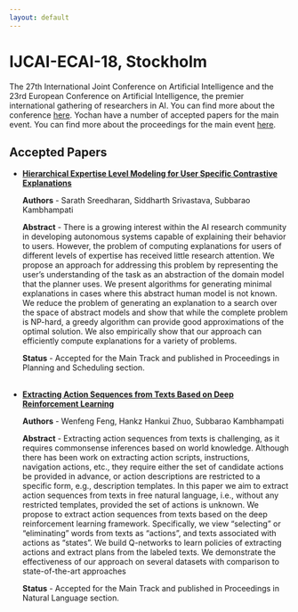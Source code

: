 ```yaml
---
layout: default
---
```

# IJCAI-ECAI-18, Stockholm
The 27th International Joint Conference on Artificial Intelligence and the 23rd European Conference on Artificial Intelligence, the premier international gathering of researchers in AI. You can find more about the conference 
[here](https://www.ijcai-18.org/). Yochan have a number of accepted papers for the main event. You can find more about the proceedings for the main event [here](https://www.ijcai.org/proceedings/2018/).

## Accepted Papers
* [**Hierarchical Expertise Level Modeling for User Specific Contrastive Explanations**](https://www.ijcai.org/proceedings/2018/0671.pdf)

    **Authors** - Sarath Sreedharan, Siddharth Srivastava, Subbarao Kambhampati

    **Abstract** - There is a growing interest within the AI research
    community in developing autonomous systems capable
    of explaining their behavior to users. However,
    the problem of computing explanations for
    users of different levels of expertise has received
    little research attention. We propose an approach
    for addressing this problem by representing the
    user’s understanding of the task as an abstraction
    of the domain model that the planner uses. We
    present algorithms for generating minimal explanations
    in cases where this abstract human model
    is not known. We reduce the problem of generating
    an explanation to a search over the space of abstract
    models and show that while the complete problem
    is NP-hard, a greedy algorithm can provide good
    approximations of the optimal solution. We also
    empirically show that our approach can efficiently
    compute explanations for a variety of problems.

    **Status** - Accepted for the Main Track and published in Proceedings in Planning and Scheduling section.
<br/><br/>

* [**Extracting Action Sequences from Texts Based on Deep Reinforcement Learning**](https://www.ijcai.org/proceedings/2018/0565.pdf)

    **Authors** - Wenfeng Feng, Hankz Hankui Zhuo, Subbarao Kambhampati

    **Abstract** - Extracting action sequences from texts is challenging,
    as it requires commonsense inferences based
    on world knowledge. Although there has been
    work on extracting action scripts, instructions, navigation
    actions, etc., they require either the set of
    candidate actions be provided in advance, or action
    descriptions are restricted to a specific form,
    e.g., description templates. In this paper we aim
    to extract action sequences from texts in free natural
    language, i.e., without any restricted templates,
    provided the set of actions is unknown. We propose
    to extract action sequences from texts based on the
    deep reinforcement learning framework. Specifically,
    we view “selecting” or “eliminating” words
    from texts as “actions”, and texts associated with
    actions as “states”. We build Q-networks to learn
    policies of extracting actions and extract plans from
    the labeled texts. We demonstrate the effectiveness
    of our approach on several datasets with comparison
    to state-of-the-art approaches

    **Status** - Accepted for the Main Track and published in Proceedings in Natural Language section.

